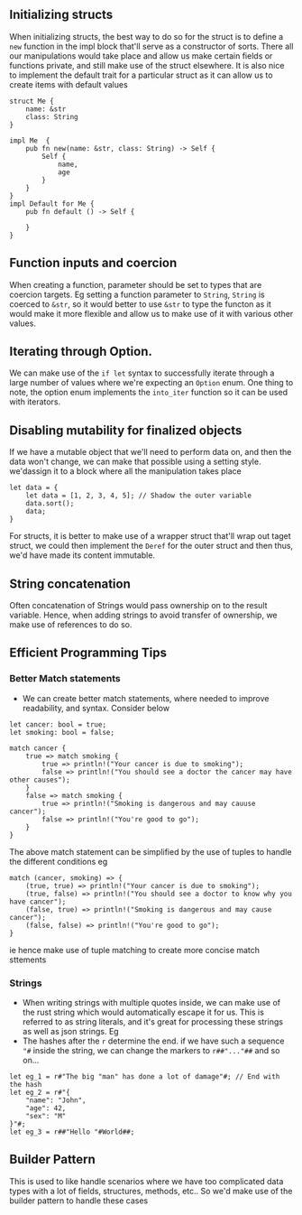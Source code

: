 ###

## Initializing structs
When initializing structs, the best way to do so for the struct is to define a `new` function in the impl block that'll serve as a constructor of sorts. There all our manipulations would take place and allow us make certain fields or functions private, and still make use of the struct elsewhere. It is also nice to implement the default trait for a particular struct as it can allow us to create items with default values
```
struct Me {
    name: &str
    class: String
}

impl Me  {
    pub fn new(name: &str, class: String) -> Self {
        Self {
            name,
            age
        }
    }
}
impl Default for Me {
    pub fn default () -> Self {

    }
}
```


## Function inputs and coercion
When creating a function, parameter should be set to types that are coercion targets. Eg setting a function parameter to `String`, `String` is coerced to `&str`, so it would better to use `&str` to type the functon as it would make it more flexible and allow us to make use of it with various other values.

## Iterating through Option.

We can make use of the `if let` syntax to successfully iterate through a large number of values where we're expecting an  `Option` enum. One thing to note, the option enum implements the `into_iter` function so it can be used with iterators.


## Disabling mutability for finalized objects
If we have a mutable object that we'll need to perform data on, and then the data won't change, we can make that  possible using a setting style. we'dassign it to a block where all the manipulation takes place
```
let data = { 
    let data = [1, 2, 3, 4, 5]; // Shadow the outer variable
    data.sort();
    data;
}
```
For structs, it is better to make use of a wrapper struct that'll wrap out taget struct, we could then  implement the `Deref` for the outer struct and then thus, we'd have made its content immutable.


## String concatenation
Often concatenation of Strings would pass ownership on to the result variable. Hence, when adding strings to avoid transfer of ownership, we make use of references to do so.


## Efficient Programming Tips

### Better Match statements

* We can create better match statements, where needed to improve readability, and syntax. Consider below

```
let cancer: bool = true;
let smoking: bool = false;

match cancer {
    true => match smoking {
        true => println!("Your cancer is due to smoking");
        false => println!("You should see a doctor the cancer may have other causes");
    }
    false => match smoking {
        true => println!("Smoking is dangerous and may cauuse cancer");
        false => println!("You're good to go");
    }
}
```
The above match statement can be simplified by the use of tuples to handle the different conditions eg
```
match (cancer, smoking) => {
    (true, true) => println!("Your cancer is due to smoking");
    (true, false) => println!("You should see a doctor to know why you have cancer");
    (false, true) => println!("Smoking is dangerous and may cause cancer");
    (false, false) => println!("You're good to go");
}
```
ie hence make use of tuple matching to create more concise match sttements

### Strings
* When writing strings with multiple quotes inside, we can make use of the rust string which would automatically escape it for us. This is referred to as string literals, and it's great for processing these strings as well as json strings. Eg
* The hashes after the `r` determine the end. if we have such a sequence `"#` inside the string, we can change the markers to `r##"..."##` and so on...
```
let eg_1 = r#"The big "man" has done a lot of damage"#; // End with the hash
let eg_2 = r#"{
    "name": "John",
    "age": 42,
    "sex": "M"
}"#;
let eg_3 = r##"Hello "#World##;
```

## Builder Pattern

This is used to like handle scenarios where we have too complicated data types with a lot of fields, structures, methods, etc.. So we'd make use of the builder pattern to handle these cases 
